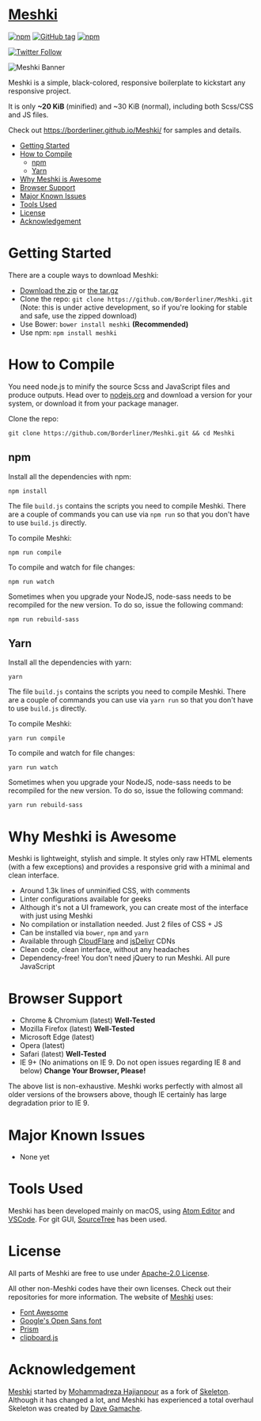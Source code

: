# [Meshki](https://borderliner.github.io/Meshki/)
[![npm](https://img.shields.io/npm/dm/meshki.svg?maxAge=2592000?style=flat-square)](https://www.npmjs.com/package/meshki)
[![GitHub tag](https://img.shields.io/github/tag/borderliner/meshki.svg?maxAge=2592000?style=flat-square)](https://github.com/Borderliner/Meshki/releases)
[![npm](https://img.shields.io/npm/l/meshki.svg?maxAge=2592000?style=flat-square)](https://github.com/Borderliner/Meshki/blob/master/LICENSE)

[![Twitter Follow](https://img.shields.io/twitter/follow/meshki_ui.svg?style=social&label=Follow&maxAge=2592000?style=flat-square)](https://twitter.com/Meshki_UI)

![Meshki Banner](https://borderliner.github.io/Meshki/meta-image.png)

Meshki is a simple, black-colored, responsive boilerplate to kickstart any responsive project.

It is only <b>~20 KiB</b> (minified) and ~30 KiB (normal), including both Scss/CSS and JS files.

Check out <https://borderliner.github.io/Meshki/> for samples and details.

- [Getting Started](#getting-started)
- [How to Compile](#how-to-compile)
    - [npm](#npm)
    - [Yarn](#yarn)
- [Why Meshki is Awesome](#why-meshki-is-awesome)
- [Browser Support](#browser-support)
- [Major Known Issues](#major-known-issues)
- [Tools Used](#tools-used)
- [License](#license)
- [Acknowledgement](#acknowledgement)

# Getting Started

There are a couple ways to download Meshki:
- [Download the zip](https://github.com/Borderliner/Meshki/archive/v2.0.1.zip) or [the tar.gz](https://github.com/Borderliner/Meshki/archive/v2.0.1.tar.gz)
- Clone the repo: `git clone https://github.com/Borderliner/Meshki.git` (Note: this is under active development, so if you're looking for stable and safe, use the zipped download)
- Use Bower: `bower install meshki` **(Recommended)**
- Use npm: `npm install meshki`

# How to Compile
You need node.js to minify the source Scss and JavaScript files and produce outputs. Head over to [nodejs.org](https://nodejs.org/en/) and download a version for your system, or download it from your package manager. 

Clone the repo:

`git clone https://github.com/Borderliner/Meshki.git && cd Meshki`

## npm

Install all the dependencies with npm:

`npm install`

The file `build.js` contains the scripts you need to compile Meshki. There are a couple of commands you can use via `npm run` so that you don't have to use `build.js` directly.

To compile Meshki:

`npm run compile`

To compile and watch for file changes:

`npm run watch`

Sometimes when you upgrade your NodeJS, node-sass needs to be recompiled for the new version. To do so, issue the following command:

`npm run rebuild-sass`

## Yarn

Install all the dependencies with yarn:

`yarn`

The file `build.js` contains the scripts you need to compile Meshki. There are a couple of commands you can use via `yarn run` so that you don't have to use `build.js` directly.

To compile Meshki:

`yarn run compile`

To compile and watch for file changes:

`yarn run watch`

Sometimes when you upgrade your NodeJS, node-sass needs to be recompiled for the new version. To do so, issue the following command:

`yarn run rebuild-sass`

# Why Meshki is Awesome

Meshki is lightweight, stylish and simple. It styles only raw HTML elements (with a few exceptions) and provides a responsive grid with a minimal and clean interface.
- Around 1.3k lines of unminified CSS, with comments
- Linter configurations available for geeks
- Although it's not a UI framework, you can create most of the interface with just using Meshki
- No compilation or installation needed. Just 2 files of CSS + JS
- Can be installed via `bower`, `npm` and `yarn`
- Available through [CloudFlare](https://cdnjs.com/libraries/meshki) and [jsDelivr](https://www.jsdelivr.com/projects/meshki) CDNs
- Clean code, clean interface, without any headaches
- Dependency-free! You don't need jQuery to run Meshki. All pure JavaScript

# Browser Support

- Chrome & Chromium (latest) **Well-Tested**
- Mozilla Firefox (latest) **Well-Tested**
- Microsoft Edge (latest)
- Opera (latest)
- Safari (latest) **Well-Tested**
- IE 9+ (No animations on IE 9. Do not open issues regarding IE 8 and below) **Change Your Browser, Please!**

The above list is non-exhaustive. Meshki works perfectly with almost all older versions of the browsers above, though IE certainly has large degradation prior to IE 9.

# Major Known Issues
- None yet

# Tools Used

Meshki has been developed mainly on macOS, using [Atom Editor](https://atom.io/) and [VSCode](https://code.visualstudio.com). For git GUI, [SourceTree](https://www.sourcetreeapp.com) has been used.

# License

All parts of Meshki are free to use under [Apache-2.0 License](https://github.com/Borderliner/Meshki/blob/master/LICENSE).

All other non-Meshki codes have their own licenses. Check out their repositories for more information.
The website of [Meshki](https://borderliner.github.io/Meshki/) uses:

- [Font Awesome](http://fontawesome.io/)
- [Google's Open Sans font](https://fonts.google.com/specimen/Open+Sans)
- [Prism](http://prismjs.com)
- [clipboard.js](https://clipboardjs.com)

# Acknowledgement

[Meshki](https://borderliner.github.io/Meshki/) started by [Mohammadreza Hajianpour](mailto:hajianpour.mr@gmail.com) as a fork of [Skeleton](https://github.com/dhg/Skeleton). Although it has changed a lot, and Meshki has experienced a total overhaul
Skeleton was created by [Dave Gamache](https://twitter.com/dhg).
